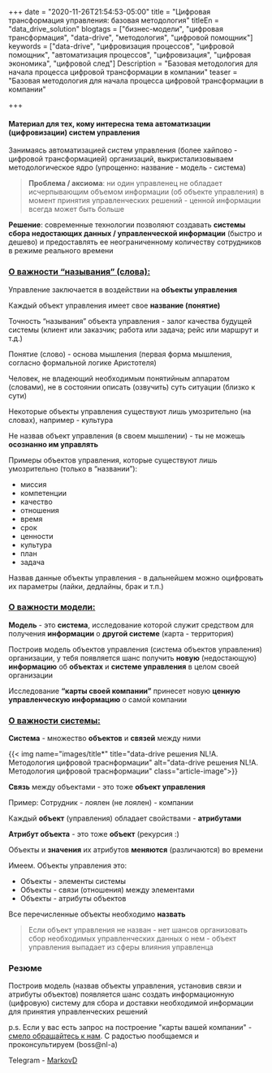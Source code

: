 +++
date = "2020-11-26T21:54:53-05:00"
title = "Цифровая трансформация управления: базовая методология"
titleEn = "data_drive_solution"
blogtags = ["бизнес-модели", "цифровая трансформация", "data-drive", "методология", "цифровой помощник"]
keywords = ["data-drive", "цифровизация процессов", "цифровой помощник", "автоматизация процессов", "цифровизация", "цифровая экономика", "цифровой след"]
Description = "Базовая методология для начала процесса цифровой трансформации в компании"
teaser = "Базовая методология для начала процесса цифровой трансформации в компании"

+++

#### Материал для тех, кому интересна тема автоматизации (цифровизации) систем управления

Занимаясь автоматизацией систем управления (более хайпово - цифровой трансформацией) организаций, выкристализовываем методологическое ядро (упрощенно: название - модель - система)

<blockquote><b>Проблема / аксиома</b>: ни один управленец не обладает исчерпывающим объемом информации (об объекте управления) в момент принятия управленческих решений - ценной информации всегда может быть больше</blockquote>

<b>Решение</b>: современные технологии позволяют создавать <b>системы сбора недостающих данных / управленческой информации</b> (быстро и дешево) и предоставлять ее неограниченному количеству сотрудников в режиме реального времени

### <u>О важности “называния” (слова):</u>
	
Управление заключается в воздействии на <b>объекты управления</b>

Каждый объект управления имеет свое <b>название (понятие)</b>

Точность “называния” объекта управления - залог качества будущей системы (клиент или заказчик; работа или задача; рейс или маршрут и т.д.)

Понятие (слово) - основа мышления (первая форма мышления, согласно формальной логике Аристотеля)

Человек, не владеющий необходимым понятийным аппаратом (словами), не в состоянии описать (озвучить) суть ситуации (близко к сути)

Некоторые объекты управления существуют лишь умозрительно (на словах),  например - культура

Не назвав объект управления (в своем мышлении) - ты не можешь <b>осознанно им управлять</b>

Примеры объектов управления, которые существуют лишь умозрительно (только в “названии”):

- миссия
- компетенции
- качество
- отношения
- время
- срок
- ценности
- культура
- план
- задача

Назвав данные объекты управления - в дальнейшем можно оцифровать их параметры (лайки, дедлайны, брак и т.п.)

### <u>О важности модели:</u>

<b>Модель</b> - это <b>система</b>, исследование которой служит средством для получения <b>информации</b> о <b>другой системе</b> (карта - территория)

Построив модель объектов управления (система объектов управления) организации, у тебя появляется шанс получить <b>новую</b> (недостающую) <b>информацию</b> об <b>объектах</b> и <b>системе управления</b> в целом своей организации

Исследование <b>“карты своей компании”</b> принесет новую <b>ценную управленческую информацию</b> о самой компании

### <u>О важности системы:</u>

<b>Система</b> - множество <b>объектов</b> и <b>связей</b> между ними

{{< img name="images/title*" title="data-drive решения NL!A. Методология цифровой траснформации" alt="data-drive решения NL!A. Методология цифровой траснформации" class="article-image">}}

<b>Связь</b> между объектами - это тоже <b>объект управления</b>

Пример: Сотрудник - лоялен (не лоялен) - компании

Каждый <b>объект</b> (управления) обладает свойствами - <b>атрибутами</b>

<b>Атрибут объекта</b> - это тоже <b>объект</b> (рекурсия :)

Объекты и <b>значения</b> их атрибутов <b>меняются</b> (различаются) во времени

Имеем. Объекты управления это:

- Объекты - элементы системы
- Объекты - связи (отношения) между элементами
- Объекты - атрибуты объектов

Все перечисленные объекты необходимо <b>назвать</b>

<blockquote>Если объект управления не назван - нет шансов организовать сбор необходимых управленческих данных о нем - объект управления выпадает из сферы влияния управленца</blockquote>

### Резюме

Построив модель (назвав объекты управления, установив связи и атрибуты объектов) появляется шанс создать информационную (цифровую) систему для сбора и доставки необходимой информации для принятия управленческих решений

p.s. Если у вас есть запрос на построение "карты вашей компании" - <a href="mailto:boss@nl-a.ru">смело обращайтесь к нам</a>. С радостью пообщаемся и проконсультируем (boss@nl-a)

Telegram - <a href="https://t.me/MarkovD">MarkovD</a>

